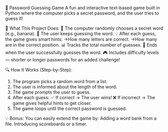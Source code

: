 🔐 Password Guessing Game
A fun and interactive text-based game built in Python where the computer picks a secret password, and the user tries to guess it!

🚀 What This Project Does:
🧠 The computer randomly chooses a secret word (e.g., banana).
🤔 The user keeps guessing the word.
💡 After each guess, the game gives smart hints:
  ->How many letters are correct.
  ->How many are in the correct position.
📊 Tracks the total number of guesses.
🎯 Ends when the user successfully guesses the word.
🎮 Includes difficulty levels — shorter or longer passwords for an added challenge!

🔍 How It Works (Step-by-Step):
1. The program picks a random word from a list.
2. The user is informed about the length of the word.
3. The game prompts the user to guess.
4. After each guess:
  ✅ If correct → The user wins!
  ❌ If incorrect → The game gives helpful hints to get closer.
5. The game loops until the correct password is guessed.

💡 Bonus:
You can easily extend the game by:
Adding a word bank from a file.
Introducing scoreboards or a timer.
